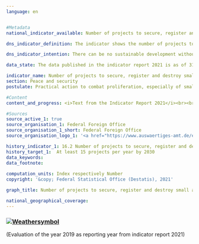 ```yaml
---
language: en    


#Metadata    
national_indicator_available: Number of projects to secure, register and destroy small arms and light weapons carried out by Germany in affected regions of the world     

dns_indicator_definition: The indicator shows the number of projects to secure, register and destroy small arms and light weapons carried out in Africa, Eastern Europe, Latin America and Asia with German financial support.    

dns_indicator_intention: There can be no sustainable development without peace and no peace without sustainable development – this is emphasised in the preamble to the 2030 Agenda for sustainable development. With the measures recorded by the indicator, Germany is making a contribution towards peacekeeping in a concrete subcategory. The set target is to have at least 15 projects to secure, register and destroy small arms and light weapons carried out by Germany each year.    

data_state: The data published in the indicator report 2021 is as of 31.12.2020. The data shown on the DNS-Online-Platform is updated regularly, so that more current data may be available online than published in the indicator report 2021.    

indicator_name: Number of projects to secure, register and destroy small arms and light weapons carried out by Germany in affected regions of the world     
section: Peace and security    
postulate: Practical action to combat proliferation, especially of small arms    

#Content    
content_and_progress: <i>Text from the Indicator Report 2021</i><br><br>According to the Federal Foreign Office, the number of projects undertaken each year increased from 8 in 2006 to 26 in 2016. Thus the goal of Germany being involved in a minimum of 15 projects would have been achieved in 2012 for the first time. Except for 2013, the level would have been reached or even exceeded in subsequent years, too. According to the Federal Foreign Office, the regional focus of German efforts was on East and West Africa, the western Balkans and Ukraine. Other projects supported were in Latin America and the Caribbean. It is possible that projects with a duration longer than one year are counted more than once.<br><br><br><br>The reported projects are not financed exclusively by the Federal Foreign Office, but in part with third-party funds as well. Thus, the indicator also takes into account those projects that are financed only in part by the government. The number of projects undertaken, however, says nothing about their scope or success. In addition, it is important to have well-defined and communicated criteria to clearly match a project with the objective of the indicator. The annual disarmament reports list projects aimed at combating small arms and their financing. Their number differs from the figures reported for the indicator. One reason for this could be the focus of the projects, which is decisive for the respective classification. The indicator also takes into account aspects other than the extent of government participation in these projects.<br><br><br><br>The Organisation for Economic Co-operation and Development (OECD) also publishes detailed figures on “Reintegration; Combating small arms and light weapons” projects (funding code 15240) in accordance with the Statistical Reporting Directives of the Development Assistance Committee. Again, there is a degree of uncertainty as parts of a project could be aimed at combating small arms and light weapons but are not accounted for because of the focus of the overall project.<br><br><br><br>If the indicator were to be based on the number of projects in accordance with the OECD funding code, the target of at least 15 projects per year would have been met only in 2006 and 2016. Between these years, the values would have been below the target value. However, these projects also include measures, for instance to reintegrate demobilised military personnel into the economy. Without these measures of reintegration, the number of projects that focus exclusively or predominantly on combating small arms and light weapons would have been smaller.    

#Sources    
source_active_1: true
source_organisation_1: Federal Foreign Office 
source_organisation_1_short: Federal Foreign Office 
source_organisation_logo_1: '<a href="https://www.auswaertiges-amt.de/en"><img src="https://g205sdgs.github.io/sdg-indicators/public/logosEn/aa.png" alt=" Federal Foreign Office " title="Click here to visit the homepage of the organization" style="border: transparent"/></a>'    

history_indicator_1: 16.2 Number of projects to secure, register and destroy small arms and light weapons carried out by Germany in affected regions of the world                    
history_target_1:  At least 15 projects per year by 2030    
data_keywords:    
data_footnote:     
    
computation_units: Index respectively Number    
copyright: '&copy; Federal Statistical Office (Destatis), 2021'    

graph_title: Number of projects to secure, register and destroy small arms and light weapons carried out by Germany in affected regions of the world     

national_geographical_coverage:     
---    
```

<div>
  <div class="my-header">
    <h3>
      <a href="https://sustainabledevelopment-deutschland.github.io/en/status/"><img src="https://g205sdgs.github.io/sdg-indicators/public/Wettersymbole/Sonne.png" title="If the trend continues, the target value will be met or the difference between the target value and the current value will be less than 5&nbsp;%" alt="Weathersymbol" />
      </a>
    </h3>
  </div>
  <div class="my-header-note">
    <span> (Evaluation of the year 2019 as reporting year from indicator report 2021)</span>
  </div>
</div>